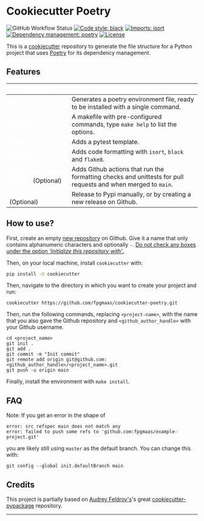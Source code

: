 # Cookiecutter Poetry

![GitHub Workflow Status](https://img.shields.io/github/workflow/status/fpgmaas/cookiecutter-poetry/merge-to-main)
[![Code style: black](https://img.shields.io/badge/code%20style-black-000000.svg)](https://github.com/psf/black)
[![Imports: isort](https://img.shields.io/badge/%20imports-isort-%231674b1)](https://pycqa.github.io/isort/)
[![Dependency management: poetry](https://img.shields.io/badge/tool-poetry-orange)](https://pycqa.github.io/isort/)
[![License](https://img.shields.io/github/license/fpgmaas/cookiecutter-poetry)](https://github.com/fpgmaas/cookiecutter-poetry/blob/main/LICENSE)


This is a [cookiecutter](https://github.com/cookiecutter/cookiecutter) repository to generate the file structure for a Python project that uses [Poetry](https://python-poetry.org/) for its dependency management.

## Features

| <span style="color:white">Feature</span>  | <span style="color:white">Description</span>  |
|------|----|
| <span style="color:white">**Poetry**</span>  | Generates a poetry environment file, ready to be installed with a single command. |
| <span style="color:white">**Makefile**</span>  |  A makefile with pre-configured commands, type `make help` to list the options. |
|  <span style="color:white">**Pytest**</span> | Adds a pytest template.|
|  <span style="color:white">**Formatting**</span> | Adds code formatting with `isort`, `black` and `flake8`.|
|  <span style="color:white">**CI/CD with Github actions**</span> (Optional) | Adds Github actions that run the formatting checks and unittests for pull requests and when merged to `main`. |
|  <span style="color:white">**Release to Pypi**</span> (Optional) | Release to Pypi manually, or by creating a new release on Github. |

## How to use?

First, create an empty [new repository](https://github.com/new) on Github. Give it a name that only contains alphanumeric characters and optionally `-`. <u>Do not check any boxes under the option *'Initialize this repository with'*.</u> 

Then, on your local machine, install `cookiecutter` with:

```bash
pip install -U cookiecutter
```

Then, navigate to the directory in which you want to create your project and run:

```
cookiecutter https://github.com/fpgmaas/cookiecutter-poetry.git
```

Then, run the following commands, replacing `<project-name>`, with the name that you also gave the Github repository and `<github_author_handle>` with your Github username.

```
cd <project_name>
git init .
git add .
git commit -m "Init commit"
git remote add origin git@github.com:<github_author_handle>/<project_name>.git
git push -u origin main
```

Finally, install the environment with `make install`.

## FAQ

Note: If you get an error in the shape of 
```
error: src refspec main does not match any
error: failed to push some refs to 'github.com:fpgmaas/example-project.git'
```

you are likely still using `master` as the default branch. You can change this with:

`git config --global init.defaultBranch main`

## Credits

This project is partially based on [Audrey Feldroy's](https://github.com/audreyfeldroy)'s great [cookiecutter-pypackage](https://github.com/audreyfeldroy/cookiecutter-pypackage) repository.

----


